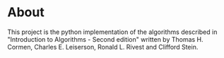 # About

This project is the python implementation of the algorithms described in "Introduction to Algorithms - Second edition" written by Thomas H. Cormen, Charles E. Leiserson, Ronald L. Rivest and Clifford Stein.